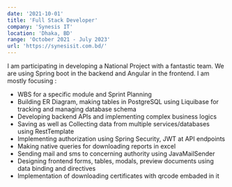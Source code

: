 ```yaml
---
date: '2021-10-01'
title: 'Full Stack Developer'
company: 'Synesis IT'
location: 'Dhaka, BD'
range: 'October 2021 - July 2023'
url: 'https://synesisit.com.bd/'
---
```


I am participating in developing a National Project with a
fantastic team. We are using Spring boot in the backend
and Angular in the frontend. I am mostly focusing :
- WBS for a specific module and Sprint Planning
- Building ER Diagram, making tables in PostgreSQL using Liquibase for tracking and managing database schema
- Developing backend APIs and implementing complex business logics
- Saving as well as Collecting data from multiple services/databases using RestTemplate
- Implementing authorization using Spring Security, JWT at API endpoints
- Making native queries for downloading reports in excel
- Sending mail and sms to concerning authority using JavaMailSender
- Designing frontend forms, tables, modals, preview documents using data binding and directives
- Implementation of downloading certificates with qrcode embaded in it
